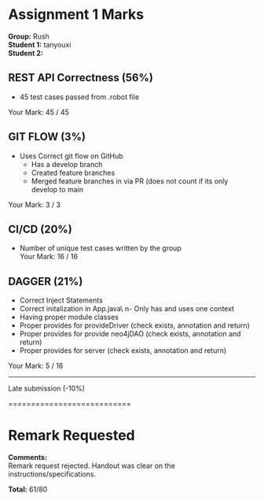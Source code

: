 # Assignment 1 Marks  

**Group:** Rush  
**Student 1:** tanyouxi  
**Student 2:**   

## REST API Correctness (56%)  
- 45 test cases passed from .robot file  

Your Mark: 45 / 45  

## GIT FLOW (3%)
- Uses Correct git flow on GitHub  
    - Has a develop branch  
    - Created feature branches  
    - Merged feature branches in via PR (does not count if its only develop to main  

Your Mark: 3 / 3  

## CI/CD (20%)  
- Number of unique test cases written by the group  
Your Mark: 16 / 16  

## DAGGER (21%)  
- Correct Inject Statements  
- Correct initalization in App.java\  n- Only has and uses one context  
- Having proper module classes  
- Proper provides for provideDriver (check exists, annotation and return)  
- Proper provides for provide neo4jDAO (check exists, annotation and return)  
- Proper provides for server (check exists, annotation and return)  

Your Mark: 5 / 16  

---------------------------  

Late submission (-10%)


=========================== 

# Remark Requested

**Comments:**  
Remark request rejected. Handout was clear on the instructions/specifications.


**Total:** 61/80

